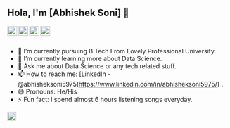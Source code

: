 

<!--
**Abhisheksoni5975/Abhisheksoni5975** is a ✨ _special_ ✨ repository because its `README.md` (this file) appears on your GitHub profile.

Here are some ideas to get you started:

-->
## Hola, I'm [Abhishek Soni] 👋


<a href="https://twitter.com/Abhishe47393440">
  <img align="left" alt="Nainu's Twitter" width="22px" src="https://cdn.jsdelivr.net/npm/simple-icons@v3/icons/twitter.svg" />
</a>
<a href="https://www.linkedin.com/in/abhisheksoni5975/">
  <img align="left" alt="Nainu's Linkdein" width="22px" src="https://cdn.jsdelivr.net/npm/simple-icons@v3/icons/linkedin.svg" />
</a>
<a href="https://github.com/Abhisheksoni5975">
  <img align="left" alt="Nainu's Github" width="22px" src="https://cdn.jsdelivr.net/npm/simple-icons@v3/icons/github.svg" />
</a>
<a href="https://www.facebook.com/abhi.soni.1/">
  <img align="left" alt="Nainu's Facebook" width="22px" src="https://cdn.jsdelivr.net/npm/simple-icons@v3/icons/facebook.svg" />
</a>


<br/>
<br/>


- 🔭 I’m currently pursuing B.Tech From Lovely Professional University.
- 🌱 I’m currently learning more about Data Science.
- 💬 Ask me about Data Science or any tech related stuff.
- 📫 How to reach me: [LinkedIn - @abhisheksoni5975(https://www.linkedin.com/in/abhisheksoni5975/) . 
- 😄 Pronouns: He/His
- ⚡ Fun fact: I spend almost 6 hours listening songs everyday.

<code><img height="20" src="https://raw.githubusercontent.com/github/explore/80688e429a7d4ef2fca1e82350fe8e3517d3494d/topics/flutter/python.png"></code>
